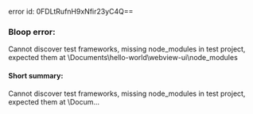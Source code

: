 error id: 0FDLtRufnH9xNfir23yC4Q==
### Bloop error:

Cannot discover test frameworks, missing node_modules in test project, expected them at <HOME>\Documents\hello-world\webview-ui\node_modules
#### Short summary: 

Cannot discover test frameworks, missing node_modules in test project, expected them at <HOME>\Docum...